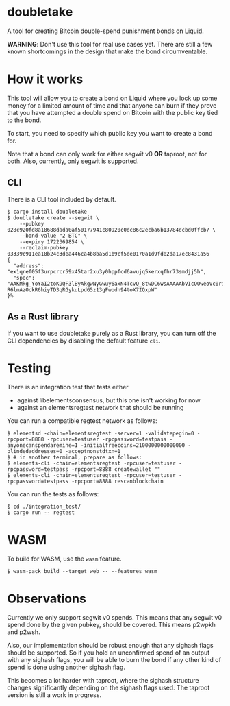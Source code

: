 doubletake
==========

A tool for creating Bitcoin double-spend punishment bonds on Liquid.

**WARNING**: Don't use this tool for real use cases yet. There are still a few
known shortcomings in the design that make the bond circumventable.


# How it works

This tool will allow you to create a bond on Liquid where you lock up some money
for a limited amount of time and that anyone can burn if they prove that you
have attempted a double spend on Bitcoin with the public key tied to the bond.

To start, you need to specify which public key you want to create a bond for.

Note that a bond can only work for either segwit v0 **OR** taproot, not for both.
Also, currently, only segwit is supported.


## CLI

There is a CLI tool included by default.

```
$ cargo install doubletake
$ doubletake create --segwit \
    --pubkey 028c920fd8a18688dada0af50177941c80920c0dc86c2ecba6b13784dcbd0ffcb7 \
    --bond-value "2 BTC" \
    --expiry 1722369854 \
    --reclaim-pubkey 03339c911ea18b24c3dea446ca4b8ba5d1b9cf5de0170a1d9fde2da17ec8431a56
{
  "address": "ex1qref05f3urpcrcr59x45tar2xu3y0hppfcd6avujq5kerxqfhr73smdjj5h",
  "spec": "AAKMkg_YoYaI2toK9QF3lByAkgwNyGwuy6axN4TcvQ_8twDC6wsAAAAAbVIcOOweoVc0riK3xGBkQSgpwNBXnwpxPRwE7el5Am8-R6lmAzOckR6hiyTD3qRGykuLpdG5z13gFwodn94toX7IQxpW"
}%
```


## As a Rust library

If you want to use doubletake purely as a Rust library, you can
turn off the CLI dependencies by disabling the default feature `cli`.


# Testing

There is an integration test that tests either

- against libelementsconsensus, but this one isn't working for now
- against an elementsregtest network that should be running

You can run a compatible regtest network as follows:

```
$ elementsd -chain=elementsregtest -server=1 -validatepegin=0 -rpcport=8888 -rpcuser=testuser -rpcpassword=testpass -anyonecanspendaremine=1 -initialfreecoins=2100000000000000 -blindedaddresses=0 -acceptnonstdtxn=1
$ # in another terminal, prepare as follows:
$ elements-cli -chain=elementsregtest -rpcuser=testuser -rpcpassword=testpass -rpcport=8888 createwallet ""
$ elements-cli -chain=elementsregtest -rpcuser=testuser -rpcpassword=testpass -rpcport=8888 rescanblockchain
```

You can run the tests as follows:

```
$ cd ./integration_test/
$ cargo run -- regtest
```


# WASM

To build for WASM, use the `wasm` feature.

```
$ wasm-pack build --target web -- --features wasm
```


# Observations

Currently we only support segwit v0 spends. This means that any segwit v0 spend
done by the given pubkey, should be covered. This means p2wpkh and p2wsh.

Also, our implementation should be robust enough that any sighash flags should
be supported. So if you hold an unconfirmed spend of an output with any sighash
flags, you will be able to burn the bond if any other kind of spend is done
using another sighash flag.

This becomes a lot harder with taproot, where the sighash structure changes
significantly depending on the sighash flags used. The taproot version
is still a work in progress.

